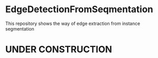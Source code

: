 # EdgeDetectionFromSeqmentation
This repository shows the way of edge extraction from instance segmentation

# UNDER CONSTRUCTION
